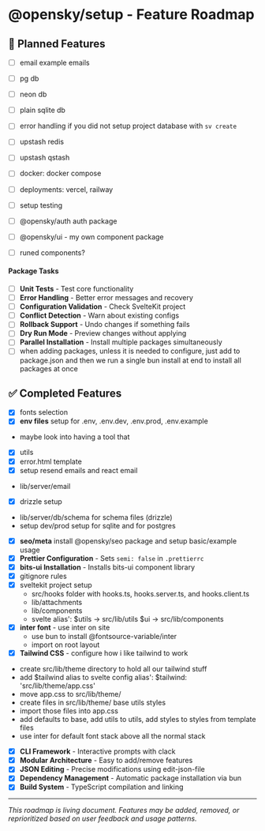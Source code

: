 # @opensky/setup - Feature Roadmap

## 🚧 Planned Features

- [ ] email example emails

- [ ] pg db
- [ ] neon db
- [ ] plain sqlite db
- [ ] error handling if you did not setup project database with `sv create`

- [ ] upstash redis
- [ ] upstash qstash
- [ ] docker: docker compose
- [ ] deployments: vercel, railway
- [ ] setup testing

- [ ] @opensky/auth auth package
- [ ] @opensky/ui - my own component package
- [ ] runed components?

#### Package Tasks

- [ ] **Unit Tests** - Test core functionality
- [ ] **Error Handling** - Better error messages and recovery
- [ ] **Configuration Validation** - Check SvelteKit project
- [ ] **Conflict Detection** - Warn about existing configs
- [ ] **Rollback Support** - Undo changes if something fails
- [ ] **Dry Run Mode** - Preview changes without applying
- [ ] **Parallel Installation** - Install multiple packages simultaneously
- [ ] when adding packages, unless it is needed to configure, just add to package.json and then we run a single bun install at end to install all packages at once

## ✅ Completed Features

- [x] fonts selection
- [x] **env files** setup for .env, .env.dev, .env.prod, .env.example
- maybe look into having a tool that
- [x] utils
- [x] error.html template
- [x] setup resend emails and react email
- lib/server/email
- [x] drizzle setup
- lib/server/db/schema for schema files (drizzle)
- setup dev/prod setup for sqlite and for postgres
- [x] **seo/meta** install @opensky/seo package and setup basic/example usage
- [x] **Prettier Configuration** - Sets `semi: false` in `.prettierrc`
- [x] **bits-ui Installation** - Installs bits-ui component library
- [x] gitignore rules
- [x] sveltekit project setup
  - src/hooks folder with hooks.ts, hooks.server.ts, and hooks.client.ts
  - lib/attachments
  - lib/components
  - svelte alias': $utils -> src/lib/utils $ui -> src/lib/components
- [x] **inter font** - use inter on site
  - use bun to install @fontsource-variable/inter
  - import on root layout
- [x] **Tailwind CSS** - configure how i like tailwind to work
- create src/lib/theme directory to hold all our tailwind stuff
- add $tailwind alias to svelte config alias': $tailwind: 'src/lib/theme/app.css'
- move app.css to src/lib/theme/
- create files in src/lib/theme/ base utils styles
- import those files into app.css
- add defaults to base, add utils to utils, add styles to styles from template files
- use inter for default font stack above all the normal stack

- [x] **CLI Framework** - Interactive prompts with clack
- [x] **Modular Architecture** - Easy to add/remove features
- [x] **JSON Editing** - Precise modifications using edit-json-file
- [x] **Dependency Management** - Automatic package installation via bun
- [x] **Build System** - TypeScript compilation and linking

---

_This roadmap is living document. Features may be added, removed, or reprioritized based on user feedback and usage patterns._
